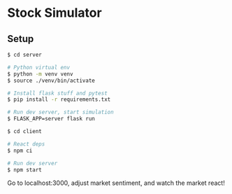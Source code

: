 # Stock Simulator

## Setup
```sh
$ cd server

# Python virtual env
$ python -m venv venv
$ source ./venv/bin/activate

# Install flask stuff and pytest
$ pip install -r requirements.txt

# Run dev server, start simulation
$ FLASK_APP=server flask run
```

```sh
$ cd client

# React deps
$ npm ci

# Run dev server
$ npm start
```

Go to localhost:3000, adjust market sentiment, and watch the market react!
